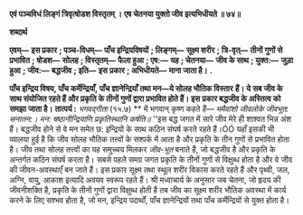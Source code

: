 **एवं पञ्चविधं लिङ्गं त्रिवृत्षोडश विस्तृतम् ।** **एष चेतनया युक्तो जीव इत्यभिधीयते ॥ ७४॥** 

**शब्दार्थ** 

**एवम्—** **इस प्रकार** **; पञ्च-विधम्—** **पाँच इन्द्रियविषयों** **; लिङ्गम्—** **सूक्ष्म शरीर** **; त्रि-वृत्—** **तीनों गुणों से प्रभावित** **; षोडश—** **सोलह** **; विस्तृतम्—** **फैला हुआ** **; एष:—** **यह** **; चेतनया—** **जीव के साथ** **; युक्त:—** **जुड़ा हुआ** **; जीव:—** **बद्धजीव** **; इति—** **इस** **प्रकार** **; अभिधीयते—** **माना जाता है।** **.** 

**पाँच इन्द्रिय विषय, पाँच कर्मेन्द्रियाँ, पाँच ज्ञानेन्द्रियाँ तथा मन—ये सोलह भौतिक विस्तार** **हैं। ये सब जीव के साथ संयोजित रहते हैं और प्रकृति के तीनों गुणों द्वारा प्रभावित होते हैं। इस** **प्रकार बद्धजीव के अस्तित्व को समझा जाता है।** **तात्पर्य :** *भगवद्गीता* (१५.७) ** में भगवान् कृष्ण कहते हैं— *ममैवांशो जीवलोके जीवभूत: सनातन:।* *मन: षष्ठानीन्द्रियाणि प्रकृतिस्थानि कर्षति॥* ''इस बद्ध जगत में सारे जीव मेरे ही शाश्वत भिन्न अंश हैं। बद्धजीव होने से वे मन समेत छ: इन्द्रियों के साथ कठिन संघर्ष करते रहते हैं।ÓÓ यहाँ इसकी भी व्यालया हुई है कि जीव सोलह भौतिक तत्त्वों के सश्पर्क में आता है और प्रकृति के तीन गुणों से प्रभावित होता है। जीव तथा सोलह तत्त्वों का यह समुच्चय मिलकर *जीव-भूत* बनाते हैं, जो बद्धजीव है और प्रकृति के अन्तर्गत कठिन संघर्ष करता है। सबसे पहले समग्र जगत प्रकृति के तीनों गुणों से विक्षुब्ध होता है और वे जीव की जीवन-अवस्थाएँ बन जाते हैं। इस प्रकार सूक्ष्म तथा स्थूल शरीर विकास करते रहते हैं और पृथ्वी, जल, अग्नि, वायु, आकाश इत्यादि अवयव स्वरूप रहते हैं। श्री मध्वाचार्य के अनुसार जब चेतना, जो हृदय की जीवनीशक्ति है, प्रकृति के तीनों गुणों द्वारा विक्षुब्ध होती है तब जीव का सूक्ष्म शरीर भौतिक अवस्था में कार्य करने के लिए सश्भव होता है, जो मन, इन्द्रिय पदार्थों, पाँच ज्ञानेन्द्रियों तथा पाँच कर्मेन्द्रियों से युक्त होता है।  
